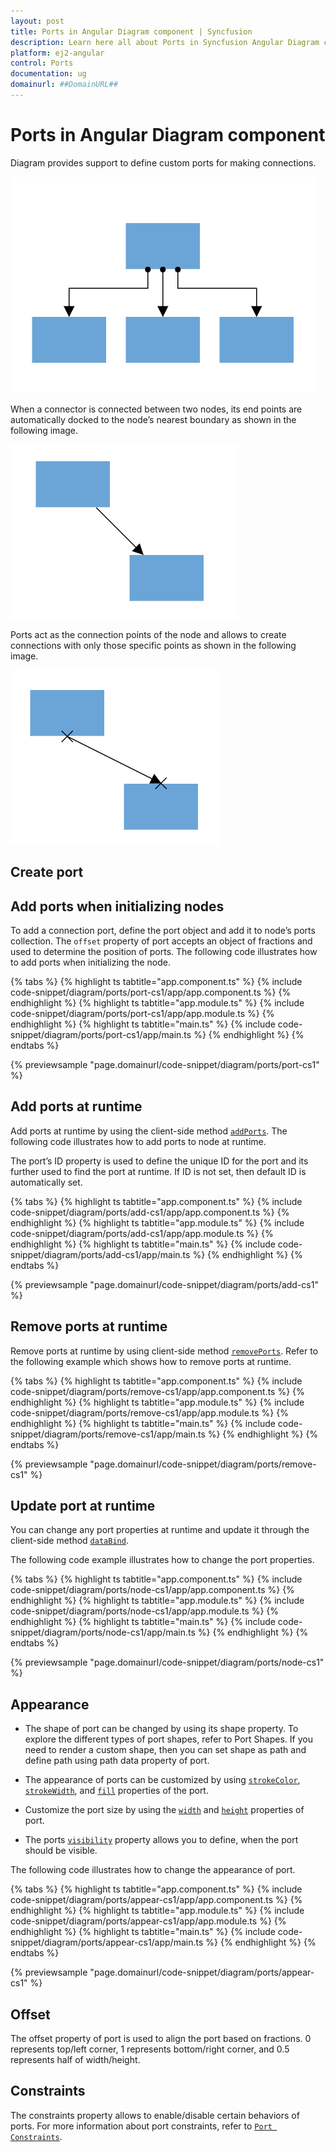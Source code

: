 ```yaml
---
layout: post
title: Ports in Angular Diagram component | Syncfusion
description: Learn here all about Ports in Syncfusion Angular Diagram component of Syncfusion Essential JS 2 and more.
platform: ej2-angular
control: Ports 
documentation: ug
domainurl: ##DomainURL##
---
```


# Ports in Angular Diagram component

Diagram provides support to define custom ports for making connections.

![Port](images/Port1.png)

<!-- markdownlint-disable MD033 -->

When a connector is connected between two nodes, its end points are automatically docked to the node’s nearest boundary as shown in the following image.

![Port to Port](images/port2.png)

Ports act as the connection points of the node and allows to create connections with only those specific points as shown in the following image.

![Port Image](images/Port3.png)

## Create port

## Add ports when initializing nodes

To add a connection port, define the port object and add it to node’s ports collection. The `offset` property of port accepts an object of fractions and used to determine the position of ports. The following code illustrates how to add ports when initializing the node.

{% tabs %}
{% highlight ts tabtitle="app.component.ts" %}
{% include code-snippet/diagram/ports/port-cs1/app/app.component.ts %}
{% endhighlight %}
{% highlight ts tabtitle="app.module.ts" %}
{% include code-snippet/diagram/ports/port-cs1/app/app.module.ts %}
{% endhighlight %}
{% highlight ts tabtitle="main.ts" %}
{% include code-snippet/diagram/ports/port-cs1/app/main.ts %}
{% endhighlight %}
{% endtabs %}
  
{% previewsample "page.domainurl/code-snippet/diagram/ports/port-cs1" %}

## Add ports at runtime

Add ports at runtime by using the client-side method [`addPorts`](https://ej2.syncfusion.com/angular/documentation/api/diagram#addPorts). The following code illustrates how to add ports to node at runtime.

The port’s ID property is used to define the unique ID for the port and its further used to find the port at runtime.
If ID is not set, then default ID is automatically set.

{% tabs %}
{% highlight ts tabtitle="app.component.ts" %}
{% include code-snippet/diagram/ports/add-cs1/app/app.component.ts %}
{% endhighlight %}
{% highlight ts tabtitle="app.module.ts" %}
{% include code-snippet/diagram/ports/add-cs1/app/app.module.ts %}
{% endhighlight %}
{% highlight ts tabtitle="main.ts" %}
{% include code-snippet/diagram/ports/add-cs1/app/main.ts %}
{% endhighlight %}
{% endtabs %}
  
{% previewsample "page.domainurl/code-snippet/diagram/ports/add-cs1" %}

## Remove ports at runtime

Remove ports at runtime by using client-side method [`removePorts`](https://ej2.syncfusion.com/angular/documentation/api/diagram#removePorts). Refer to the following example which shows how to remove ports at runtime.

{% tabs %}
{% highlight ts tabtitle="app.component.ts" %}
{% include code-snippet/diagram/ports/remove-cs1/app/app.component.ts %}
{% endhighlight %}
{% highlight ts tabtitle="app.module.ts" %}
{% include code-snippet/diagram/ports/remove-cs1/app/app.module.ts %}
{% endhighlight %}
{% highlight ts tabtitle="main.ts" %}
{% include code-snippet/diagram/ports/remove-cs1/app/main.ts %}
{% endhighlight %}
{% endtabs %}
  
{% previewsample "page.domainurl/code-snippet/diagram/ports/remove-cs1" %}

## Update port at runtime

You can change any port properties at runtime and update it through the client-side method [`dataBind`](https://ej2.syncfusion.com/angular/documentation/api/diagram#dataBind).

The following code example illustrates how to change the port properties.

{% tabs %}
{% highlight ts tabtitle="app.component.ts" %}
{% include code-snippet/diagram/ports/node-cs1/app/app.component.ts %}
{% endhighlight %}
{% highlight ts tabtitle="app.module.ts" %}
{% include code-snippet/diagram/ports/node-cs1/app/app.module.ts %}
{% endhighlight %}
{% highlight ts tabtitle="main.ts" %}
{% include code-snippet/diagram/ports/node-cs1/app/main.ts %}
{% endhighlight %}
{% endtabs %}
  
{% previewsample "page.domainurl/code-snippet/diagram/ports/node-cs1" %}

## Appearance

* The shape of port can be changed by using its shape property. To explore the different types of port shapes, refer to Port Shapes. If you need to render a custom shape, then you can set shape as path and define path using path data property of port.

* The appearance of ports can be customized by using [`strokeColor`](https://ej2.syncfusion.com/angular/documentation/api/diagram/port#strokeColor-string),
[`strokeWidth`](https://ej2.syncfusion.com/angular/documentation/api/diagram/port#strokeWidth-string), and [`fill`](https://ej2.syncfusion.com/angular/documentation/api/diagram/port#fill-string) properties of the port.

* Customize the port size by using the [`width`](https://ej2.syncfusion.com/angular/documentation/api/diagram/port#width-number) and [`height`](https://ej2.syncfusion.com/angular/documentation/api/diagram/port#height-number) properties of port.

* The ports [`visibility`](https://ej2.syncfusion.com/angular/documentation/api/diagram/port#visibility-boolean) property allows you to define, when the port should be visible.

The following code illustrates how to change the appearance of port.

{% tabs %}
{% highlight ts tabtitle="app.component.ts" %}
{% include code-snippet/diagram/ports/appear-cs1/app/app.component.ts %}
{% endhighlight %}
{% highlight ts tabtitle="app.module.ts" %}
{% include code-snippet/diagram/ports/appear-cs1/app/app.module.ts %}
{% endhighlight %}
{% highlight ts tabtitle="main.ts" %}
{% include code-snippet/diagram/ports/appear-cs1/app/main.ts %}
{% endhighlight %}
{% endtabs %}
  
{% previewsample "page.domainurl/code-snippet/diagram/ports/appear-cs1" %}

## Offset

The offset property of port is used to align the port based on fractions. 0 represents top/left corner, 1 represents bottom/right corner, and 0.5 represents half of width/height.

## Constraints

The constraints property allows to enable/disable certain behaviors of ports. For more information about port constraints, refer to [`Port Constraints`](https://ej2.syncfusion.com/angular/documentation/api/diagram/port#constraints-portconstraints).
